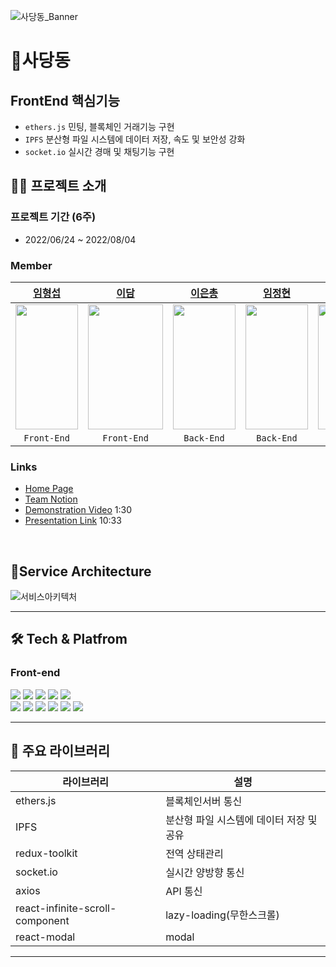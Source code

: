 ![사당동_Banner](https://user-images.githubusercontent.com/102935156/182619039-821a3613-cd9d-425b-9932-6a3738ccb7b5.png)


# 🧸사당동

## FrontEnd 핵심기능

- `ethers.js` 민팅, 블록체인 거래기능 구현
- `IPFS` 분산형 파일 시스템에 데이터 저장, 속도 및 보안성 강화
- `socket.io` 실시간 경매 및 채팅기능 구현


## 👨‍💻 프로젝트 소개

### **프로젝트 기간** (6주)
- 2022/06/24 ~ 2022/08/04

### Member
|[임형섭](https://github.com/4hsnim)|[이담](https://github.com/damiiya)|[이은총](https://github.com/eunchong2lee)|[임정현](https://github.com/lojy4231)|[이재석](https://github.com/LeeJaeSeok1)|[배재은]()|
|:------:|:---:|:---:|:---:|:---:|:---:|
|<img src="https://user-images.githubusercontent.com/102935156/182624707-3de3157c-5a65-42ce-8794-e3955e3fd68f.png" width="100" height="200"/>|<img src="https://user-images.githubusercontent.com/102935156/182624760-4fb85e4d-f8d9-4e7c-8481-b94af4c13204.png" width="120" height="200"/>|<img src="https://user-images.githubusercontent.com/102935156/182640237-80b8b7d0-fbb4-4fe2-82b2-f9c4332cd156.png" width="100" height="200"/>|<img src="https://user-images.githubusercontent.com/102935156/182624897-073b4da3-067f-4a54-b78b-8f889a3a6598.png" width="100" height="200"/>|<img src="https://user-images.githubusercontent.com/102935156/182624950-6850a246-d9fe-4a5f-9579-02bb2b4b076e.png" width="100" height="200"/>|<img src="https://user-images.githubusercontent.com/102935156/182624978-b6d55020-cea0-4868-adbb-e3bd28b916d1.png" width="100" height="200"/>|
|`Front-End`|`Front-End`|`Back-End`|`Back-End`|`Back-End`|`Designer`|

### Links
- [Home Page](https://sadangdong.com)
- [Team Notion](https://www.notion.so/2-cef47c67331c4b0d9445d55302fc51de)
- [Demonstration Video](https://www.youtube.com/watch?v=SSLpx3gzMSg) 1:30
- [Presentation Link](https://www.youtube.com/watch?v=Jh_xhXWulCY) 10:33
<br>

## 💎Service Architecture

![서비스아키텍처](https://user-images.githubusercontent.com/102935156/182621757-b5caa4fa-11bf-49f7-b6c6-a66e218c0d54.png)

---

## 🛠 Tech & Platfrom

### **Front-end**
<p>
<img src="https://img.shields.io/badge/javascript-F7DF1E?style=for-the-badge&logo=javascript&logoColor=black">
<img src="https://img.shields.io/badge/React-61DAFB?style=for-the-badge&logo=React&logoColor=black">
<img src="https://img.shields.io/badge/Redux-764ABC?style=for-the-badge&logo=Redux&logoColor=white">
<img src="https://img.shields.io/badge/html-E34F26?style=for-the-badge&logo=html5&logoColor=white">
<img src="https://img.shields.io/badge/css-1572B6?style=for-the-badge&logo=css3&logoColor=white">
  <br>
<img src="https://img.shields.io/badge/socket.io-ffffff?style=for-the-badge&logo=socket.io&logoColor=black">
<img src="https://img.shields.io/badge/CloudFront-D05C4B?style=for-the-badge&logo=Amazon AWS&logoColor=white">
<img src="https://img.shields.io/badge/Route53-4A154B?style=for-the-badge&logo=Amazon AWS&logoColor=white">
<img src="https://img.shields.io/badge/Amazon S3-569A31?style=for-the-badge&logo=Amazon S3&logoColor=white">
<img src="https://img.shields.io/badge/git-F05032?style=for-the-badge&logo=git&logoColor=white">
<img src="https://img.shields.io/badge/github-181717?style=for-the-badge&logo=github&logoColor=white">

<br>
</p>

---

## 📘 주요 라이브러리

| 라이브러리    | 설명                                    |  
| ------------- | --------------------------------------- |
| ethers.js | 블록체인서버 통신|
| IPFS|분산형 파일 시스템에 데이터 저장 및 공유|
| redux-toolkit       | 전역 상태관리                             |
| socket.io         | 실시간 양방향 통신           |     
| axios    | API 통신                            |
| react-infinite-scroll-component   | lazy-loading(무한스크롤)        |
| react-modal|modal|


---



